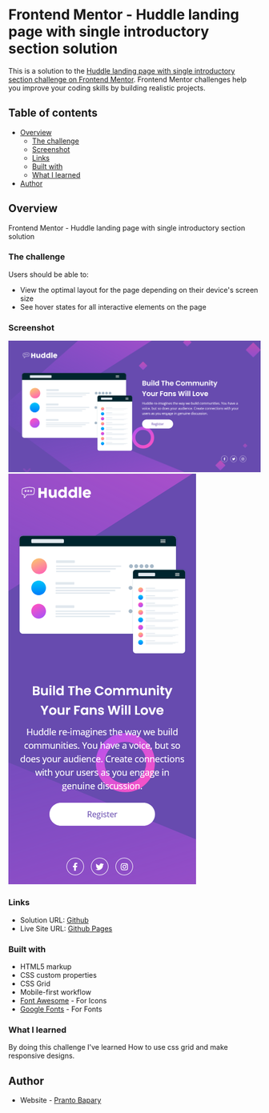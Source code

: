 # Frontend Mentor - Huddle landing page with single introductory section solution

This is a solution to the [Huddle landing page with single introductory section challenge on Frontend Mentor](https://www.frontendmentor.io/challenges/huddle-landing-page-with-a-single-introductory-section-B_2Wvxgi0). Frontend Mentor challenges help you improve your coding skills by building realistic projects.

## Table of contents

- [Overview](#overview)
  - [The challenge](#the-challenge)
  - [Screenshot](#screenshot)
  - [Links](#links)
  - [Built with](#built-with)
  - [What I learned](#what-i-learned)
- [Author](#author)

## Overview

Frontend Mentor - Huddle landing page with single introductory section solution

### The challenge

Users should be able to:

- View the optimal layout for the page depending on their device's screen size
- See hover states for all interactive elements on the page

### Screenshot

![](./screenshots/desktop.png)
![](./screenshots/mobile.png)

### Links

- Solution URL: [Github](https://github.com/pranto-bapary/huddle-landing-page)
- Live Site URL: [Github Pages](https://pranto-bapary.github.io/huddle-landing-page)

### Built with

- HTML5 markup
- CSS custom properties
- CSS Grid
- Mobile-first workflow
- [Font Awesome](https://fontawesome.com/) - For Icons
- [Google Fonts](https://fonts.google.com/) - For Fonts

### What I learned

By doing this challenge I've learned How to use css grid and make responsive designs.

## Author

- Website - [Pranto Bapary](https://github.com/pranto-bapary)
